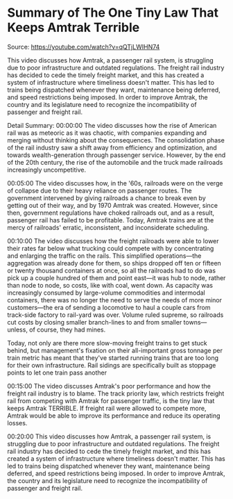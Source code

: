 # Summary of The One Tiny Law That Keeps Amtrak Terrible

Source: https://youtube.com/watch?v=qQTjLWIHN74

This video discusses how Amtrak, a passenger rail system, is struggling due to poor infrastructure and outdated regulations. The freight rail industry has decided to cede the timely freight market, and this has created a system of infrastructure where timeliness doesn't matter. This has led to trains being dispatched whenever they want, maintenance being deferred, and speed restrictions being imposed. In order to improve Amtrak, the country and its legislature need to recognize the incompatibility of passenger and freight rail.

Detail Summary: 
00:00:00
The video discusses how the rise of American rail was as meteoric as it was chaotic, with companies expanding and merging without thinking about the consequences. The consolidation phase of the rail industry saw a shift away from efficiency and optimization, and towards wealth-generation through passenger service. However, by the end of the 20th century, the rise of the automobile and the truck made railroads increasingly uncompetitive.

00:05:00
The video discusses how, in the '60s, railroads were on the verge of collapse due to their heavy reliance on passenger routes. The government intervened by giving railroads a chance to break even by getting out of their way, and by 1970 Amtrak was created. However, since then, government regulations have choked railroads out, and as a result, passenger rail has failed to be profitable. Today, Amtrak trains are at the mercy of railroads' erratic, inconsistent, and inconsiderate scheduling.

00:10:00
The video discusses how the freight railroads were able to lower their rates far below what trucking could compete with by concentrating and enlarging the traffic on the rails. This simplified operations—the aggregation was already done for them, so ships dropped off ten or fifteen or twenty thousand containers at once, so all the railroads had to do was pick up a couple hundred of them and point east—it was hub to node, rather than node to node, so costs, like with coal, went down. As capacity was increasingly consumed by large-volume commodities and intermodal containers, there was no longer the need to serve the needs of more minor customers—the era of sending a locomotive to haul a couple cars from track-side factory to rail-yard was over. Volume ruled supreme, so railroads cut costs by closing smaller branch-lines to and from smaller towns—unless, of course, they had mines.

Today, not only are there more slow-moving freight trains to get stuck behind, but management's fixation on their all-important gross tonnage per train metric has meant that they've started running trains that are too long for their own infrastructure. Rail sidings are specifically built as stoppage points to let one train pass another

00:15:00
The video discusses Amtrak's poor performance and how the freight rail industry is to blame. The track priority law, which restricts freight rail from competing with Amtrak for passenger traffic, is the tiny law that keeps Amtrak TERRIBLE. If freight rail were allowed to compete more, Amtrak would be able to improve its performance and reduce its operating losses.

00:20:00
This video discusses how Amtrak, a passenger rail system, is struggling due to poor infrastructure and outdated regulations. The freight rail industry has decided to cede the timely freight market, and this has created a system of infrastructure where timeliness doesn't matter. This has led to trains being dispatched whenever they want, maintenance being deferred, and speed restrictions being imposed. In order to improve Amtrak, the country and its legislature need to recognize the incompatibility of passenger and freight rail.

